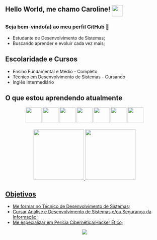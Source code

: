 
## Hello World, me chamo Caroline!  <img src="https://r1.community.samsung.com/t5/image/serverpage/image-id/3416758i2EEF9A35E062EC07?v=v2" width="35" align="top"/>

### Seja bem-vindo(a) ao meu perfil GitHub 👋

 - Estudante de Desenvolvimento de Sistemas; 
 - Buscando aprender e evoluir cada vez mais;

## Escolaridade e Cursos

-   Ensino Fundamental e Médio - Completo
-   Técnico em Desenvolvimento de Sistemas - Cursando
-   Inglês Intermediário

## O que estou aprendendo atualmente

<div align="center" class="imagens_home">
<img src="https://cdn.jsdelivr.net/gh/devicons/devicon/icons/javascript/javascript-original.svg"  height="50" width="50" /> 
<img src="https://cdn.jsdelivr.net/gh/devicons/devicon/icons/html5/html5-original.svg" height="50" width="50" />
<img src="https://cdn.jsdelivr.net/gh/devicons/devicon/icons/css3/css3-original.svg" height="50" width="50" />
<img src="https://cdn.jsdelivr.net/gh/devicons/devicon/icons/git/git-original.svg" height="50" width="50"/>
<img src="https://cdn.jsdelivr.net/gh/devicons/devicon/icons/php/php-plain.svg" height="50" width="50" />
<img src="https://cdn.jsdelivr.net/gh/devicons/devicon/icons/java/java-original.svg" height="50" width="50"/> 
<img src="https://cdn.jsdelivr.net/gh/devicons/devicon/icons/androidstudio/androidstudio-original.svg" height="50" width="50" />
</div>
<br>
<div align="center">
<a href="https://github.com/Major2571">
<img height="160em" src="https://github-readme-stats.vercel.app/api?username=Major2571&show_icons=true&theme=tokyonight&include_all_commits=true&count_private=true"/>
<img height="160em" src="https://github-readme-stats.vercel.app/api/top-langs/?username=Major2571&layout=compact&langs_count=7&theme=tokyonight"/>
</div>

## Objetivos

 - Me formar no Técnico de Desenvolvimento de Sistemas;
 - Cursar Análise e Desenvolvimento de Sistemas e/ou Segurança da Informação;
 - Me especializar em Perícia Cibernética/Hacker Ético;

<div align="center" class="imagens_home">
<img src="https://i.gifer.com/origin/43/43dab81680b8eac30959130eecae5dd4.gif"/>
</div>
